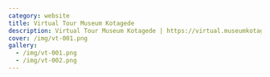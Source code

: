 ```yaml
---
category: website
title: Virtual Tour Museum Kotagede
description: Virtual Tour Museum Kotagede | https://virtual.museumkotagede.com/
cover: /img/vt-001.png
gallery:
  - /img/vt-001.png
  - /img/vt-002.png
---
```

